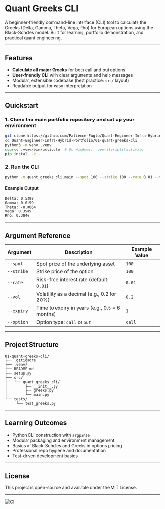 # Quant Greeks CLI

A beginner-friendly command-line interface (CLI) tool to calculate the Greeks (Delta, Gamma, Theta, Vega, Rho) for European options using the Black-Scholes model. Built for learning, portfolio demonstration, and practical quant engineering.

---

## Features

- **Calculate all major Greeks** for both call and put options
- **User-friendly CLI** with clear arguments and help messages
- Modular, extensible codebase (best practice: `src/` layout)
- Readable output for easy interpretation

---

## Quickstart

### 1. Clone the main portfolio repository and set up your environment

```bash
git clone https://github.com/Patience-Fuglo/Quant-Engineer-Infra-Hybrid-Portfolio.git
cd Quant-Engineer-Infra-Hybrid-Portfolio/01-quant-greeks-cli
python3 -m venv .venv
source .venv/bin/activate  # On Windows: .venv\Scripts\activate
pip install -e .
```

### 2. Run the CLI

```bash
python -m quant_greeks_cli.main --spot 100 --strike 100 --rate 0.01 --vol 0.2 --expiry 1 --option call
```

#### Example Output

```
Delta: 0.5398
Gamma: 0.0199
Theta: -0.0064
Vega: 0.3989
Rho: 0.3846
```

---

## Argument Reference

| Argument      | Description                                        | Example Value         |
|---------------|----------------------------------------------------|----------------------|
| `--spot`      | Spot price of the underlying asset                 | `100`                |
| `--strike`    | Strike price of the option                         | `100`                |
| `--rate`      | Risk-free interest rate (default: `0.01`)          | `0.01`               |
| `--vol`       | Volatility as a decimal (e.g., 0.2 for 20%)        | `0.2`                |
| `--expiry`    | Time to expiry in years (e.g., 0.5 = 6 months)     | `1`                  |
| `--option`    | Option type: `call` or `put`                       | `call`               |

---

## Project Structure

```
01-quant-greeks-cli/
├── .gitignore
├── .venv/
├── README.md
├── setup.py
├── src/
│   └── quant_greeks_cli/
│        ├── __init__.py
│        ├── greeks.py
│        └── main.py
└── tests/
     └── test_greeks.py
```

---

## Learning Outcomes

- Python CLI construction with `argparse`
- Modular packaging and environment management
- Basics of Black-Scholes and Greeks in options pricing
- Professional repo hygiene and documentation
- Test-driven development basics

---

## License

This project is open-source and available under the MIT License.

---

[![CI](https://github.com/Patience-Fuglo/Quant-Engineer-Infra-Hybrid-Portfolio/actions/workflows/ci.yml/badge.svg)](https://github.com/Patience-Fuglo/Quant-Engineer-Infra-Hybrid-Portfolio/actions/workflows/ci.yml)
